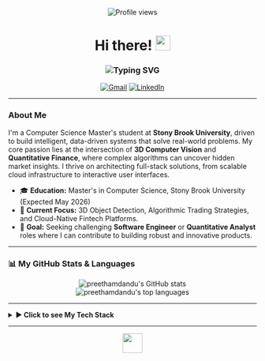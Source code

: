 <p align="center">
  <img src="https://komarev.com/ghpvc/?username=preethamdandu&label=Profile%20Views&color=0e75b6&style=flat-square" alt="Profile views"/>
</p>

<h1 align="center">
  Hi there! 
  <img src="https://media.giphy.com/media/hvRJCLFzcasrR4ia7z/giphy.gif" width="30px" height="30px"/>
</h1>

<h3 align="center">
  <img src="https://readme-typing-svg.herokuapp.com?font=Fira+Code&size=25&duration=4000&color=58A6FF&center=true&vCenter=true&width=600&lines=Preetham+Dandu;CS+Masters+Student+%40+Stony+Brook;Machine+Learning+%26+3D+Vision+Researcher;Aspiring+Quantitative+Developer" alt="Typing SVG" />
</h3>

<p align="center">
  <a href="mailto:preethamdandu8@gmail.com"><img alt="Gmail" src="https://img.shields.io/badge/Gmail-D14836?style=for-the-badge&logo=gmail&logoColor=white" /></a>
  <a href="https://www.linkedin.com/in/your-linkedin-username/"><img alt="LinkedIn" src="https://img.shields.io/badge/LinkedIn-0077B5?style=for-the-badge&logo=linkedin&logoColor=white" /></a>
</p>

---

### About Me
I'm a Computer Science Master's student at **Stony Brook University**, driven to build intelligent, data-driven systems that solve real-world problems. My core passion lies at the intersection of **3D Computer Vision** and **Quantitative Finance**, where complex algorithms can uncover hidden market insights. I thrive on architecting full-stack solutions, from scalable cloud infrastructure to interactive user interfaces.

- 🎓 **Education:** Master's in Computer Science, Stony Brook University (Expected May 2026)
- 🔭 **Current Focus:** 3D Object Detection, Algorithmic Trading Strategies, and Cloud-Native Fintech Platforms.
- 🌱 **Goal:** Seeking challenging **Software Engineer** or **Quantitative Analyst** roles where I can contribute to building robust and innovative products.

---

### 📊 My GitHub Stats & Languages

<p align="center">
  <img align="center" src="https://github-readme-stats.vercel.app/api?username=preethamdandu&show_icons=true&locale=en&theme=tokyonight" alt="preethamdandu's GitHub stats" />
  <br/>
  <img align="center" src="https://github-readme-stats.vercel.app/api/top-langs?username=preethamdandu&layout=compact&langs_count=8&theme=tokyonight" alt="preethamdandu's top languages" />
</p>

---

<details>
  <summary><b>▶ Click to see My Tech Stack</b></summary>
  <br/>
  
  <p align="center">
    <a href="#"><img alt="Python" src="https://img.shields.io/badge/Python-3776AB?style=for-the-badge&logo=python&logoColor=white"></a>
    <a href="#"><img alt="React" src="https://img.shields.io/badge/React-20232A?style=for-the-badge&logo=react&logoColor=61DAFB"></a>
    <a href="#"><img alt="PyTorch" src="https://img.shields.io/badge/PyTorch-EE4C2C?style=for-the-badge&logo=pytorch&logoColor=white"></a>
  </p>

</details>

---

<p align="center">
  <img src="https://cultofthepartyparrot.com/parrots/hd/githubparrot.gif" width="40" height="40"/>
</p>
